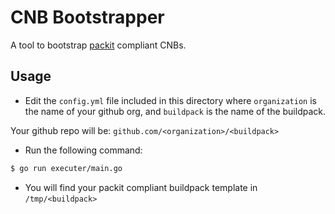 # CNB Bootstrapper

A tool to bootstrap [packit](https://github.com/paketo-buildpacks/packit) compliant CNBs.

## Usage

- Edit the `config.yml` file included in this directory where `organization` is the name of your github org,
and `buildpack` is the name of the buildpack.

Your github repo will be: `github.com/<organization>/<buildpack>`

- Run the following command:

```bash
$ go run executer/main.go
```

- You will find your packit compliant buildpack template in `/tmp/<buildpack>`
